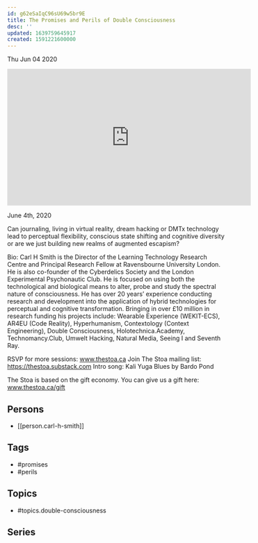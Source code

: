 ```yaml
---
id: g62eSaIqC96sU69w5br9E
title: The Promises and Perils of Double Consciousness
desc: ''
updated: 1639759645917
created: 1591221600000
---
```





Thu Jun 04 2020

<iframe width="560" height="315" src="https://www.youtube.com/embed/8kYy4yEiNDI" title="The Promises and Perils of Double Consciousness w/ Carl H Smith" frameborder="0" allow="accelerometer; autoplay; clipboard-write; encrypted-media; gyroscope; picture-in-picture" allowfullscreen ></iframe>

June 4th, 2020

Can journaling, living in virtual reality, dream hacking or DMTx technology lead to perceptual flexibility, conscious state shifting and cognitive diversity or are we just building new realms of augmented escapism?

Bio: Carl H Smith is the Director of the Learning Technology Research Centre and Principal Research Fellow at Ravensbourne University London. He is also co-founder of the Cyberdelics Society and the London Experimental Psychonautic Club. He is focused on using both the technological and biological means to alter, probe and study the spectral nature of consciousness. He has over 20 years’ experience conducting research and development into the application of hybrid technologies for perceptual and cognitive transformation. Bringing in over £10 million in research funding his projects include: Wearable Experience (WEKIT-ECS), AR4EU (Code Reality), Hyperhumanism, Contextology (Context Engineering), Double Consciousness, Holotechnica.Academy, Technomancy.Club, Umwelt Hacking, Natural Media, Seeing I and Seventh Ray.

RSVP for more sessions: www.thestoa.ca
Join The Stoa mailing list: https://thestoa.substack.com
Intro song: Kali Yuga Blues by Bardo Pond

The Stoa is based on the gift economy. You can give us a gift here: www.thestoa.ca/gift

## Persons

- [[person.carl-h-smith]]

## Tags

- #promises
- #perils

## Topics

- #topics.double-consciousness

## Series



